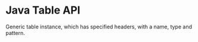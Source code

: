# Java Table API

Generic table instance, which has specified headers, with a name, type and pattern.